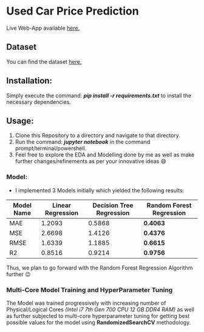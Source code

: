 # Used Car Price Prediction

Live Web-App available [here.](https://car-price-predict-app.herokuapp.com/)

## Dataset
You can find the dataset [here.](https://www.kaggle.com/nehalbirla/vehicle-dataset-from-cardekho)

## Installation:
Simply execute the command: ***pip install -r requirements.txt*** to install the necessary dependencies.

## Usage:
1. Clone this Repository to a directory and navigate to that directory.
2. Run the command: ***jupyter notebook*** in the command prompt/terminal/powershell.
3. Feel free to explore the EDA and Modelling done by me as well as make further changes/refinements as per your innovative ideas :smile:

### Model:
* I implemented 3 Models initially which yielded the following results:

| **Model Name**  | **Linear Regression** | **Decision Tree Regression** | **Random Forest Regression** |
| --------------- | --------------------- | ---------------------------- | ---------------------------- |
| MAE             | 1.2093                | 0.5868                       | **0.4063**                   |
| MSE             | 2.6698                | 1.4126                       | **0.4376**                   | 
| RMSE            | 1.6339                | 1.1885                       | **0.6615**                   |
| R2              | 0.8516                | 0.9214                       | **0.9756**                   |
  
Thus, we plan to go forward with the Random Forest Regression Algorithm further :wink:

### Multi-Core Model Training and HyperParameter Tuning
The Model was trained progressively with increasing number of Physical/Logical Cores *(Intel i7 7th Gen 700 CPU 12 GB DDR4 RAM)* as well as further subjected to multi-core hyperparameter tuning for getting best possible values for the model using **RandomizedSearchCV** methodology.

